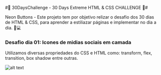  #🤯 30DaysChallenge - 30 Days Extreme HTML & CSS CHALLENGE 🤯#

Neon Buttons - Este projeto tem por objetivo relizar o desafio dos 30 dias de HTML & CSS,
para aprender a estiliazar páginas e implementar no dia a dia.
🚀️💻️

### Desafio dia 01: Icones de midias sociais em camada

Utilizamos diversas propriedades do CSS e HTML como: 
transform, flex, transition, box shadow entre outras. 

![alt text](https://media3.giphy.com/media/O0bD7qCprB3rPikzT0/giphy.gif?cid=790b7611e4ace9c75f6ef02f3f25c893ed6ab702c1f3cd9f&rid=giphy.gif&ct=g "Desafio dia 01")
